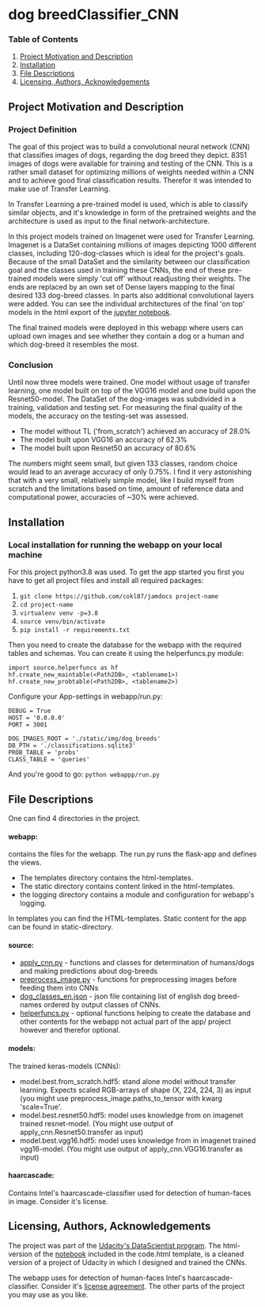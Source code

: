 # dog breedClassifier_CNN

### Table of Contents
1. [Project Motivation and Description](#project-motivation-and-description)
2. [Installation](#installation)
3. [File Descriptions](#file-descriptions)
4. [Licensing, Authors, Acknowledgements](#licensing-authors-acknowledgements)


## Project Motivation and Description

### Project Definition
The goal of this project was to build a convolutional neural network (CNN) that classifies images of dogs, regarding the 
dog breed they depict. 8351 images of dogs were available for training and testing of the CNN. This is a rather small 
dataset for optimizing millions of weights needed within a CNN and to achieve good final classification results. 
Therefor it was intended to make use of Transfer Learning.

In Transfer Learning a pre-trained model is used, which is able to classify similar objects, and it's 
knowledge in form of the pretrained weights and the architecture is used as input to the final network-architecture. 

In this project models trained on Imagenet were used for Transfer Learning. Imagenet is a DataSet containing millions 
of images depicting 1000 different classes, including 120-dog-classes which is ideal for the project's goals.
Because of the small DataSet and the similarity between our classification goal and the classes used in training these
CNNs, the end of these pre-trained models were simply 'cut off' without readjusting their weights. The ends are replaced 
by an own set of Dense layers mapping to the final desired 133 dog-breed classes. In parts also additional convolutional 
layers were added. You can see the individual architectures of the final 'on top' models in the html export of the 
[jupyter notebook](./webapp/static/notebook/notebook.html).

The final trained models were deployed in this webapp where users can upload own images and see whether they contain a
dog or a human and which dog-breed it resembles the most.

### Conclusion
Until now three models were trained. One model without usage of transfer learning, one model built on top of the
VGG16 model and one build upon the Resnet50-model. The DataSet of the dog-images was subdivided in a training, 
validation and testing set. For measuring the final quality of the models, the accuracy on the testing-set was assessed.
* The model without TL ('from_scratch') achieved an accuracy of 28.0%
* The model built upon VGG16 an accuracy of 62.3%
* The model built upon Resnet50 an accuracy of 80.6%

The numbers might seem small, but given 133 classes, random choice would lead to an average accuracy of only
0.75%. I find it very astonishing that with a very small, relatively simple model, like I build myself from scratch 
and the limitations based on time, amount of reference data and computational power, accuracies of ~30% were 
achieved.


## Installation
### Local installation for running the webapp on your local machine
For this project python3.8 was used. To get the app started you first you have to get all project files and install 
all required packages:
1. `git clone https://github.com/cokl87/jamdocs project-name`
2. `cd project-name`
3. `virtualenv venv -p=3.8`
4. `source venv/bin/activate`
5. `pip install -r requirements.txt`

Then you need to create the database for the webapp with the required tables and schemas. You can create it using the 
helperfuncs.py module:
```
import source.helperfuncs as hf
hf.create_new_maintable(<Path2DB>, <tablename1>)
hf.create_new_probtable(<Path2DB>, <tablename2>)
```

Configure your App-settings in webapp/run.py:
```
DEBUG = True
HOST = '0.0.0.0'
PORT = 3001

DOG_IMAGES_ROOT = './static/img/dog_breeds'
DB_PTH = './classifications.sqlite3'
PROB_TABLE = 'probs'
CLASS_TABLE = 'queries'
```

And you're good to go: `python webappp/run.py`

## File Descriptions
One can find 4 directories in the project.
#### webapp:
contains the files for the webapp. The run.py runs the flask-app and defines the views.
* The templates directory contains the html-templates.
* The static directory contains content linked in the html-templates.
* the logging directory contains a module and configuration for webapp's logging.

In templates you can find the 
HTML-templates. Static content for the app can be found in static-directory.
#### source:
* [apply_cnn.py](./source/apply_cnn.py) - functions and classes for determination of humans/dogs and making predictions 
about dog-breeds
* [preprocess_image.py](./source/preprocess_image.py) - functions for preprocessing images before feeding them into CNNs
* [dog_classes_en.json](./source/dog_classes_en.json) - json file containing list of english dog breed-names ordered by 
output classes of CNNs. 
* [helperfuncs.py](./source/helperfuncs.py) - optional functions helping to create the database and other contents for
the webapp not actual part of the app/ project however and therefor optional.

<!--
* [log_config.py](./source/log_config.py) - includes function for configuration of logging module
* [logging.json](./source/logging.json) - json file where loggers, handlers and formatters are defined
-->

#### models:
The trained keras-models (CNNs):
* model.best.from_scratch.hdf5: stand alone model without transfer learning. Expects scaled RGB-arrays of shape 
(X, 224, 224, 3) as input (you might use preprocess_image.paths_to_tensor with kwarg 'scale=True'.
* model.best.resnet50.hdf5: model uses knowledge from on imagenet trained resnet-model. (You might use output of 
apply_cnn.Resnet50.transfer as input)
* model.best.vgg16.hdf5: model uses knowledge from in imagenet trained vgg16-model. (You might use output of 
apply_cnn.VGG16.transfer as input)


#### haarcascade:
Contains Intel's haarcascade-classifier used for detection of human-faces in image. Consider it's license.


## Licensing, Authors, Acknowledgements
The project was part of the [Udacity's DataScientist program](https://www.udacity.com/course/data-scientist-nanodegree--nd025).
The html-version of the [notebook](./webapp/static/notebook) included in the code.html template, is a cleaned version 
of a project of Udacity in which I designed and trained the CNNs.

The webapp uses for detection of human-faces Intel's haarcascade-classifier. Consider it's 
[license agreement](./haarcascade/haarcascade_frontalface_alt.xml).
The other parts of the project you may use as you like.
